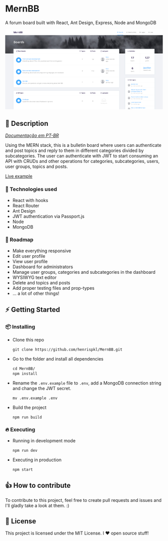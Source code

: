 # MernBB

A forum board built with React, Ant Design, Express, Node and MongoDB


![alt text](./splash.jpg)

## :pencil: Description 

*[Documentação em PT-BR](./README-pt-br.md)*

Using the MERN stack, this is a bulletin board where users can authenticate and post topics and reply to them in different categories divided by subcategories. The user can authenticate with JWT to start consuming an API with CRUDs and other operations for categories, subcategories, users, user groups, topics and posts.

[Live example](https://mernbb.herokuapp.com/)

### :pushpin: Technologies used

* React with hooks
* React Router
* Ant Design
* JWT authentication via Passport.js
* Node
* MongoDB

### :rocket: Roadmap

* Make everything responsive
* Edit user profile
* View user profile
* Dashboard for administrators
* Manage user groups, categories and subcategories in the dashboard
* WYSIWYG text editor
* Delete and topics and posts
* Add proper testing files and prop-types
* ... a lot of other things!

## :zap: Getting Started

### :package: Installing

* Clone this repo

      git clone https://github.com/henrispkl/MernBB.git

* Go to the folder and install all dependencies

      cd MernBB/
      npm install

* Rename the `.env.example` file to `.env`, add a MongoDB connection string and change the JWT secret.

      mv .env.example .env

* Build the project

      npm run build

### :fire: Executing

* Running in development mode

      npm run dev

* Executing in production

      npm start

## :+1: How to contribute

To contribute to this project, feel free to create pull requests and issues and I'll gladly take a look at them. :)

## :page_facing_up: License

This project is licensed under the MIT License. I :heart: open source stuff!